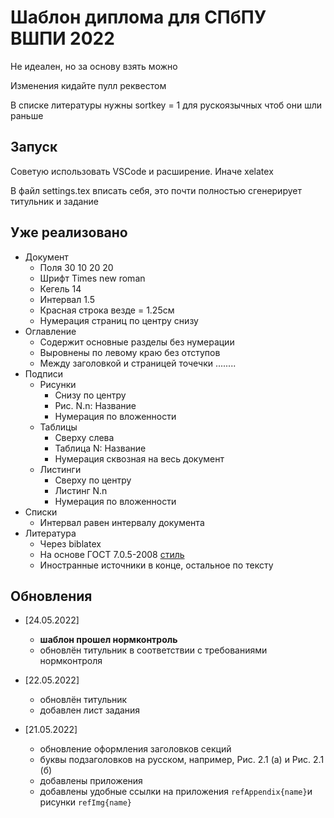 # Шаблон диплома для СПбПУ ВШПИ 2022

Не идеален, но за основу взять можно

Изменения кидайте пулл реквестом

В списке литературы нужны sortkey = 1 для рускоязычных чтоб они шли раньше 


## Запуск 
Советую использовать VSCode и расширение. Иначе xelatex

В файл settings.tex вписать себя, это почти полностью сгенерирует титульник и задание

## Уже реализовано 
* Документ
  * Поля 30 10 20 20
  * Шрифт Times new roman
  * Кегель 14
  * Интервал 1.5
  * Красная строка везде = 1.25см
  * Нумерация страниц по центру снизу
* Оглавление
  * Содержит основные разделы без нумерации
  * Выровнены по левому краю без отступов
  * Между заголовкой и страницей точечки ........
* Подписи
  * Рисунки  
    * Снизу по центру
    * Рис. N.n: Название
    * Нумерация по вложенности
  * Таблицы
    * Сверху слева
    * Таблица N: Название 
    * Нумерация сквозная на весь документ
  * Листинги
    * Сверху по центру 
    * Листинг N.n
    * Нумерация по вложенности
* Списки
  * Интервал равен интервалу документа
* Литература
  * Через biblatex 
  * На основе ГОСТ 7.0.5-2008 [стиль](https://github.com/odomanov/biblatex-gost/)
  * Иностранные источники в конце, остальное по тексту


## Обновления

- [24.05.2022]
  - **шаблон прошел нормконтроль**
  - обновлён титульник в соответствии с требованиями нормконтроля
  

- [22.05.2022]
  - обновлён титульник
  - добавлен лист задания

- [21.05.2022]
  - обновление оформления заголовков секций
  - буквы подзаголовков на русском, например, Рис. 2.1 (а) и Рис. 2.1 (б)
  - добавлены приложения 
  - добавлены удобные ссылки на приложения `refAppendix{name}`и рисунки `refImg{name}`
